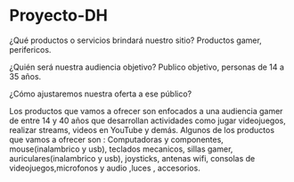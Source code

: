 # Proyecto-DH

¿Qué productos o servicios brindará nuestro sitio? 
  Productos gamer, perifericos.


¿Quién será nuestra audiencia
objetivo? 
  Publico objetivo, personas de 14 a 35 años.


¿Cómo ajustaremos nuestra oferta a ese público?


Los productos que vamos a ofrecer son enfocados a una audiencia gamer de entre 14 y 40 años que desarrollan actividades como jugar videojuegos, realizar streams, videos en YouTube y demás. Algunos de los productos que vamos a ofrecer son : 
  Computadoras y componentes, mouse(inalambrico y usb), teclados mecanicos, sillas gamer, auriculares(inalambrico y usb), joysticks, antenas wifi, consolas de videojuegos,microfonos y audio ,luces , accesorios.

